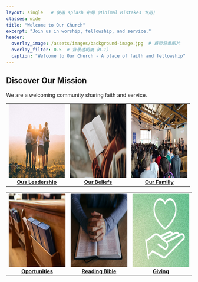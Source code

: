 ```yaml
---
layout: single   # 使用 splash 布局（Minimal Mistakes 专用）
classes: wide
title: "Welcome to Our Church"
excerpt: "Join us in worship, fellowship, and service."
header:
  overlay_image: /assets/images/background-image.jpg  # 首页背景图片
  overlay_filter: 0.5  # 背景透明度（0-1）
  caption: "Welcome to Our Church - A place of faith and fellowship"
---
```


<div class="intro">
  <h2>Discover Our Mission</h2>
  <p>We are a welcoming community sharing faith and service.</p>
</div>

<table style="width:99%;">
  <td style="width:33%; text-align:center;">
    <a href="/jekyll/read-bible/">
      <img src="/assets/images/leadship.jpg" alt="Image 1" style="width: 330px; height: 200px;">
      <div style="text-align: center;">
        <strong>Ous Leadership</strong>
      </div>
    </a>
  </td>
  <td style="width:33%; text-align:center;">
    <a href="/jekyll/read-bible/">
      <img src="/assets/images/beliefs.jpeg" alt="Image 2" style="width: 330px; height: 200px;">
      <div style="text-align: center;">
        <strong>Our Beliefs</strong>
      </div>
    </a>
  </td>
  <td style="width:33%; text-align:center;">
    <a href="/about/">
      <img src="/assets/images/about.jpeg" alt="Image 3" style="width: 330px; height: 200px;">
      <div style="text-align: center;">
        <strong>Our Familly</strong>
      </div>
    </a>
  </td>
</table>

<table style="width:100%;">
  <td style="width:33%; text-align:center;">
    <a href="/opportunities/">
      <img src="/assets/images/opportunities.jpg" alt="Image 4" style="width: 330px; height: 200px;">
      <div style="text-align: center;">
        <strong>Oportunities</strong>
      </div>
    </a>
  </td>
  <td style="width:33%; text-align:center;">
    <a href="/jekyll/read-bible/">
      <img src="/assets/images/read_bible.jpg" alt="Image 5" style="width: 330px; height: 200px;">
      <div style="text-align: center;">
        <strong>Reading Bible</strong>
      </div>
    </a>
  </td>
  <td style="width:33%; text-align:center;">
    <a href="/giving/">
      <img src="/assets/images/giving.png" alt="Image 6" style="width: 330px; height: 200px;">
      <div style="text-align: center;">
        <strong>Giving</strong>
      </div>
    </a>
  </td>
</table>
